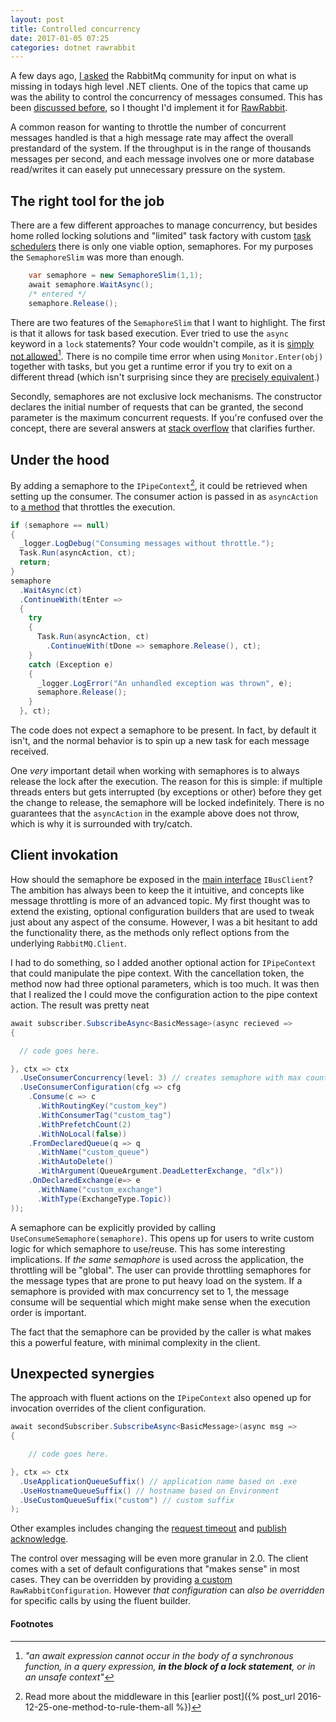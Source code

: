 ```yaml
---
layout: post
title: Controlled concurrency
date: 2017-01-05 07:25
categories: dotnet rawrabbit
---
```

A few days ago, [I asked](https://groups.google.com/forum/#!topic/rabbitmq-users/7CgIDoXGMQU) the RabbitMq community for input on what is missing in todays high level .NET clients. One of the topics that came up was the ability to control the concurrency of messages consumed. This has been [discussed before](https://github.com/pardahlman/RawRabbit/issues/144), so I thought I'd implement it for [RawRabbit](https://github.com/pardahlman/RawRabbit/).

A common reason for wanting to throttle the number of concurrent messages handled is that a high message rate may affect the overall prestandard of the system. If the throughput is in the range of thousands messages per second, and each message involves one or more database read/writes it can easely put unnecessary pressure on the system.

## The right tool for the job

There are a few different approaches to manage concurrency, but besides home rolled locking solutions and  "limited" task factory with custom [task schedulers](https://msdn.microsoft.com/en-us/library/ee789351(v=vs.100).aspx) there is only one viable option, semaphores. For my purposes the `SemaphoreSlim` was more than enough.

```csharp
    var semaphore = new SemaphoreSlim(1,1);
    await semaphore.WaitAsync();
    /* entered */
    semaphore.Release();
```

There are two features of the `SemaphoreSlim` that I want to highlight. The first is that it allows for task based execution. Ever tried to use the `async` keyword in a `lock` statements? Your code wouldn't compile, as it is [simply not allowed](https://msdn.microsoft.com/en-us/library/hh156528.aspx)[^1]. There is no compile time error when using `Monitor.Enter(obj)` together with tasks, but you get a runtime error if you try to exit on a different thread (which isn't surprising since they are [precisely equivalent](https://msdn.microsoft.com/en-us/library/aa664735(v=vs.71).aspx).)

Secondly, semaphores are not exclusive lock mechanisms. The constructor declares the initial number of requests that can be granted, the second parameter is the maximum concurrent requests. If you're confused over the concept, there are several answers at [stack overflow](http://stackoverflow.com/questions/2837070/lock-statement-vs-monitor-enter-method) that clarifies further.

## Under the hood

By adding a semaphore to the `IPipeContext`[^2], it could be retrieved when setting up the consumer. The consumer action is passed in as `asyncAction` to [a method](https://github.com/pardahlman/RawRabbit/blob/2.0/src/RawRabbit/Pipe/Middleware/MessageConsumeMiddleware.cs#L59) that throttles the execution.

```csharp
if (semaphore == null)
{
  _logger.LogDebug("Consuming messages without throttle.");
  Task.Run(asyncAction, ct);
  return;
}
semaphore
  .WaitAsync(ct)
  .ContinueWith(tEnter =>
  {
    try
    {
      Task.Run(asyncAction, ct)
        .ContinueWith(tDone => semaphore.Release(), ct);
    }
    catch (Exception e)
    {
      _logger.LogError("An unhandled exception was thrown", e);
      semaphore.Release();
    }
  }, ct);
```
The code does not expect a semaphore to be present. In fact, by default it isn't, and the normal behavior is to spin up a new task for each message received.

One _very_ important detail when working with semaphores is to always release the lock after the execution. The reason for this is simple: if multiple threads enters but gets interrupted (by exceptions or other) before they get the change to release, the semaphore will be locked indefinitely. There is no guarantees that the `asyncAction` in the example above does not throw, which is why it is surrounded with try/catch.

## Client invokation

How should the semaphore be exposed in the [main interface](https://github.com/pardahlman/RawRabbit/blob/2.0/src/RawRabbit/IBusClient.cs) `IBusClient`? The ambition has always been to keep the it intuitive, and concepts like message throttling is more of an advanced topic. My first thought was to extend the existing, optional configuration builders that are used to tweak just about any aspect of the consume. However, I was a bit hesitant to add the functionality there, as the methods only reflect options from the underlying `RabbitMQ.Client`.

I had to do something, so I added another optional action for `IPipeContext` that could manipulate the pipe context. With the cancellation token, the method now had three optional parameters, which is too much. It was then that I realized the I could move the configuration action to the pipe context action. The result was pretty neat

```csharp
await subscriber.SubscribeAsync<BasicMessage>(async recieved =>
{

  // code goes here.

}, ctx => ctx
  .UseConsumerConcurrency(level: 3) // creates semaphore with max count = 3
  .UseConsumerConfiguration(cfg => cfg
    .Consume(c => c
      .WithRoutingKey("custom_key")
      .WithConsumerTag("custom_tag")
      .WithPrefetchCount(2)
      .WithNoLocal(false))
    .FromDeclaredQueue(q => q
      .WithName("custom_queue")
      .WithAutoDelete()
      .WithArgument(QueueArgument.DeadLetterExchange, "dlx"))
    .OnDeclaredExchange(e=> e
      .WithName("custom_exchange")
      .WithType(ExchangeType.Topic))
));
```
A semaphore can be explicitly provided by calling `UseConsumeSemaphore(semaphore)`. This opens up for users to write custom logic for which semaphore to use/reuse. This has some interesting implications. If _the same semaphore_ is used across the application, the throttling will be "global". The user can provide throttling semaphores for the message types that are prone to put heavy load on the system. If a semaphore is provided with max concurrency set to 1, the message consume will be sequential which might make sense when the execution order is important.

The fact that the semaphore can be provided by the caller is what makes this a powerful feature, with minimal complexity in the client.

## Unexpected synergies

The approach with fluent actions on the `IPipeContext` also opened up for invocation overrides of the client configuration.

```csharp
await secondSubscriber.SubscribeAsync<BasicMessage>(async msg =>
{

    // code goes here.

}, ctx => ctx
  .UseApplicationQueueSuffix() // application name based on .exe
  .UseHostnameQueueSuffix() // hostname based on Environment
  .UseCustomQueueSuffix("custom") // custom suffix
);
```

Other examples includes changing the [request timeout](https://github.com/pardahlman/RawRabbit/blob/2.0/test/RawRabbit.IntegrationTests/Rpc/RpcTimeoutTests.cs#L22) and [publish acknowledge](https://github.com/pardahlman/RawRabbit/blob/2.0/src/RawRabbit/Pipe/Middleware/PublishAcknowledgeMiddleware.cs#L124).

The control over messaging will be even more granular in 2.0. The client comes with a set of default configurations that "makes sense" in most cases. They can be overridden by providing [a custom](https://github.com/pardahlman/RawRabbit/blob/master/src/RawRabbit/Configuration/RawRabbitConfiguration.cs) `RawRabbitConfiguration`. However _that configuration_ can _also be overridden_ for specific calls by using the fluent builder.

#### Footnotes

[^1]: _"an await expression cannot occur in the body of a synchronous function, in a query expression, **in the block of a lock statement**, or in an unsafe context"_
[^2]: Read more about the middleware in this [earlier post]({% post_url 2016-12-25-one-method-to-rule-them-all %})
